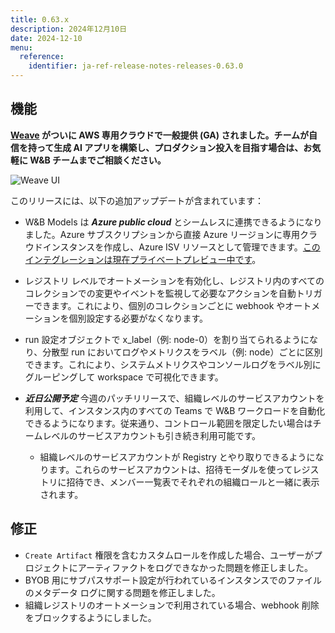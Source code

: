 ```yaml
---
title: 0.63.x
description: 2024年12月10日
date: 2024-12-10
menu:
  reference:
    identifier: ja-ref-release-notes-releases-0.63.0
---
```


## 機能

**[Weave](https://wandb.ai/site/weave/) がついに AWS 専用クラウドで一般提供 (GA) されました。チームが自信を持って生成 AI アプリを構築し、プロダクション投入を目指す場合は、お気軽に W&B チームまでご相談ください。**

![Weave UI](https://github.com/user-attachments/assets/22786cbc-7d69-4505-b329-78cb87734d19)

このリリースには、以下の追加アップデートが含まれています：

* W&B Models は **_Azure public cloud_** とシームレスに連携できるようになりました。Azure サブスクリプションから直接 Azure リージョンに専用クラウドインスタンスを作成し、Azure ISV リソースとして管理できます。[このインテグレーションは現在プライベートプレビュー中です](https://wandb.ai/site/partners/azure)。
* レジストリ レベルでオートメーションを有効化し、レジストリ内のすべてのコレクションでの変更やイベントを監視して必要なアクションを自動トリガーできます。これにより、個別のコレクションごとに webhook やオートメーションを個別設定する必要がなくなります。

* run 設定オブジェクトで x_label（例: node-0）を割り当てられるようになり、分散型 run においてログやメトリクスをラベル（例: node）ごとに区別できます。これにより、システムメトリクスやコンソールログをラベル別にグルーピングして workspace で可視化できます。
* **_近日公開予定_** 今週のパッチリリースで、組織レベルのサービスアカウントを利用して、インスタンス内のすべての Teams で W&B ワークロードを自動化できるようになります。従来通り、コントロール範囲を限定したい場合はチームレベルのサービスアカウントも引き続き利用可能です。
    * 組織レベルのサービスアカウントが Registry とやり取りできるようになります。これらのサービスアカウントは、招待モーダルを使ってレジストリに招待でき、メンバー一覧表でそれぞれの組織ロールと一緒に表示されます。

## 修正

* `Create Artifact` 権限を含むカスタムロールを作成した場合、ユーザーがプロジェクトにアーティファクトをログできなかった問題を修正しました。
* BYOB 用にサブパスサポート設定が行われているインスタンスでのファイルのメタデータ ログに関する問題を修正しました。
* 組織レジストリのオートメーションで利用されている場合、webhook 削除をブロックするようにしました。